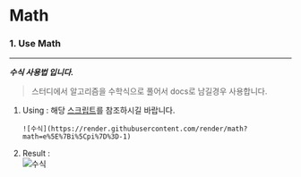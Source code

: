 # Math

### 1. Use Math

---

**_수식 사용법 입니다._**

> 스터디에서 알고리즘을 수학식으로 풀어서 docs로 남길경우 사용합니다.

1. Using :
   해당 [스크립트](https://jsfiddle.net/8ndx694g/)를 참조하시길 바랍니다.

   ```
   ![수식](https://render.githubusercontent.com/render/math?math=e%5E%7Bi%5Cpi%7D%3D-1)
   ```

2. Result :  
   ![수식](https://render.githubusercontent.com/render/math?math=e%5E%7Bi%5Cpi%7D%3D-1)
